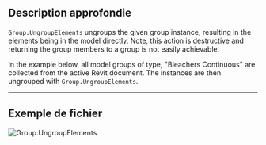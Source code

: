 ## Description approfondie
`Group.UngroupElements` ungroups the given group instance, resulting in the elements being in the model directly. Note, this action is destructive and returning the group members to a group is not easily achievable.

In the example below, all model groups of type, "Bleachers Continuous" are collected from the active Revit document. The instances are then ungrouped with `Group.UngroupElements`.

___
## Exemple de fichier

![Group.UngroupElements](./Revit.Elements.Group.UngroupElements_img.jpg)
